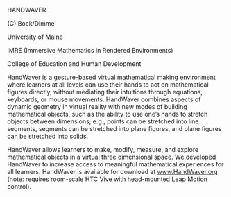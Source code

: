 HANDWAVER

(C) Bock/Dimmel

University of Maine

IMRE (Immersive Mathematics in Rendered Environments)

College of Education and Human Development


HandWaver is a gesture-based virtual mathematical making environment where learners at all levels can use their hands to act on mathematical figures directly, without mediating their intuitions through equations, keyboards, or mouse movements. HandWaver combines aspects of dynamic geometry in virtual reality with new modes of building mathematical objects, such as the ability to use one’s hands to stretch objects between dimensions; e.g., points can be stretched into line segments, segments can be stretched into plane figures, and plane figures can be stretched into solids.

HandWaver allows learners to make, modify, measure, and explore mathematical objects in a virtual three dimensional space.  We developed HandWaver to increase access to meaningful mathematical experiences for all learners. HandWaver is available for download at www.HandWaver.org (note: requires room-scale HTC Vive with head-mounted Leap Motion control).
